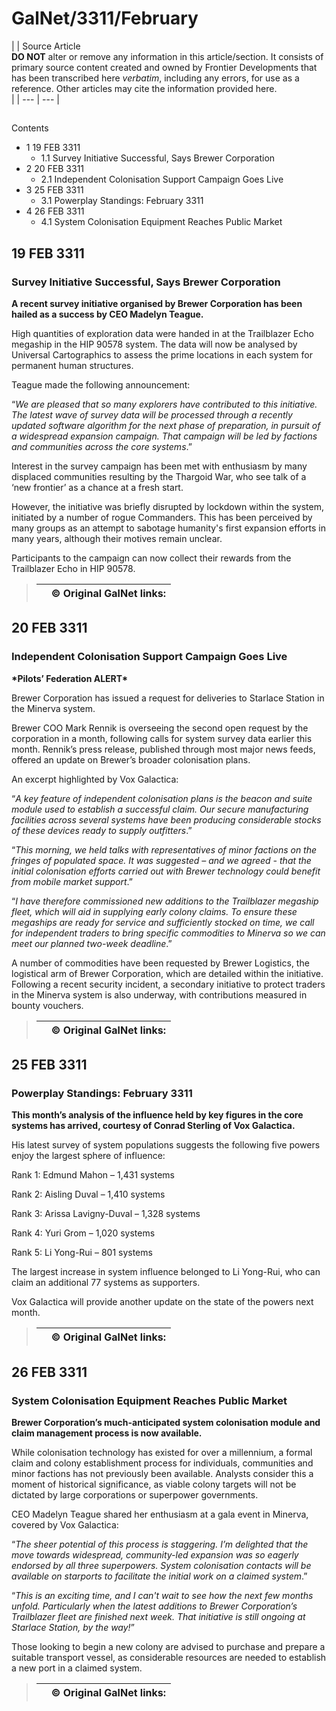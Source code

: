 # GalNet/3311/February
|  | Source Article
<br>**DO NOT** alter or remove any information in this article/section. It consists of primary source content created and owned by Frontier Developments that has been transcribed here *verbatim*, including any errors, for use as a reference. Other articles may cite the information provided here.<br> |
| --- | --- |

## 

Contents

- 1 19 FEB 3311
    - 1.1 Survey Initiative Successful, Says Brewer Corporation
- 2 20 FEB 3311
    - 2.1 Independent Colonisation Support Campaign Goes Live
- 3 25 FEB 3311
    - 3.1 Powerplay Standings: February 3311
- 4 26 FEB 3311
    - 4.1 System Colonisation Equipment Reaches Public Market

## 19 FEB 3311

### Survey Initiative Successful, Says Brewer Corporation

**A recent survey initiative organised by Brewer Corporation has been hailed as a success by CEO Madelyn Teague.**

High quantities of exploration data were handed in at the Trailblazer Echo megaship in the HIP 90578 system. The data will now be analysed by Universal Cartographics to assess the prime locations in each system for permanent human structures.

Teague made the following announcement:

“*We are pleased that so many explorers have contributed to this initiative. The latest wave of survey data will be processed through a recently updated software algorithm for the next phase of preparation, in pursuit of a widespread expansion campaign. That campaign will be led by factions and communities across the core systems*.”

Interest in the survey campaign has been met with enthusiasm by many displaced communities resulting by the Thargoid War, who see talk of a ‘new frontier’ as a chance at a fresh start.

However, the initiative was briefly disrupted by lockdown within the system, initiated by a number of rogue Commanders. This has been perceived by many groups as an attempt to sabotage humanity's first expansion efforts in many years, although their motives remain unclear.

Participants to the campaign can now collect their rewards from the Trailblazer Echo in HIP 90578.

> 
> 
> 
> |  | © Original GalNet links: |
> | --- | --- |
> 

## 20 FEB 3311

### Independent Colonisation Support Campaign Goes Live

**\*Pilots’ Federation ALERT\***

Brewer Corporation has issued a request for deliveries to Starlace Station in the Minerva system.

Brewer COO Mark Rennik is overseeing the second open request by the corporation in a month, following calls for system survey data earlier this month. Rennik’s press release, published through most major news feeds, offered an update on Brewer’s broader colonisation plans.

An excerpt highlighted by Vox Galactica:

“*A key feature of independent colonisation plans is the beacon and suite module used to establish a successful claim. Our secure manufacturing facilities across several systems have been producing considerable stocks of these devices ready to supply outfitters*.”

“*This morning, we held talks with representatives of minor factions on the fringes of populated space. It was suggested – and we agreed - that the initial colonisation efforts carried out with Brewer technology could benefit from mobile market support*.”

“*I have therefore commissioned new additions to the Trailblazer megaship fleet, which will aid in supplying early colony claims. To ensure these megaships are ready for service and sufficiently stocked on time, we call for independent traders to bring specific commodities to Minerva so we can meet our planned two-week deadline*.”

A number of commodities have been requested by Brewer Logistics, the logistical arm of Brewer Corporation, which are detailed within the initiative. Following a recent security incident, a secondary initiative to protect traders in the Minerva system is also underway, with contributions measured in bounty vouchers.

> 
> 
> 
> |  | © Original GalNet links: |
> | --- | --- |
> 

## 25 FEB 3311

### Powerplay Standings: February 3311

**This month’s analysis of the influence held by key figures in the core systems has arrived, courtesy of Conrad Sterling of Vox Galactica.**

His latest survey of system populations suggests the following five powers enjoy the largest sphere of influence:

Rank 1: Edmund Mahon – 1,431 systems

Rank 2: Aisling Duval – 1,410 systems

Rank 3: Arissa Lavigny-Duval – 1,328 systems

Rank 4: Yuri Grom – 1,020 systems

Rank 5: Li Yong-Rui – 801 systems

The largest increase in system influence belonged to Li Yong-Rui, who can claim an additional 77 systems as supporters.

Vox Galactica will provide another update on the state of the powers next month.

> 
> 
> 
> |  | © Original GalNet links: |
> | --- | --- |
> 

## 26 FEB 3311

### System Colonisation Equipment Reaches Public Market

**Brewer Corporation’s much-anticipated system colonisation module and claim management process is now available.**

While colonisation technology has existed for over a millennium, a formal claim and colony establishment process for individuals, communities and minor factions has not previously been available. Analysts consider this a moment of historical significance, as viable colony targets will not be dictated by large corporations or superpower governments.

CEO Madelyn Teague shared her enthusiasm at a gala event in Minerva, covered by Vox Galactica:

“*The sheer potential of this process is staggering. I’m delighted that the move towards widespread, community-led expansion was so eagerly endorsed by all three superpowers. System colonisation contacts will be available on starports to facilitate the initial work on a claimed system*.”

“*This is an exciting time, and I can't wait to see how the next few months unfold. Particularly when the latest additions to Brewer Corporation’s Trailblazer fleet are finished next week. That initiative is still ongoing at Starlace Station, by the way!*”

Those looking to begin a new colony are advised to purchase and prepare a suitable transport vessel, as considerable resources are needed to establish a new port in a claimed system.

> 
> 
> 
> |  | © Original GalNet links: |
> | --- | --- |
>